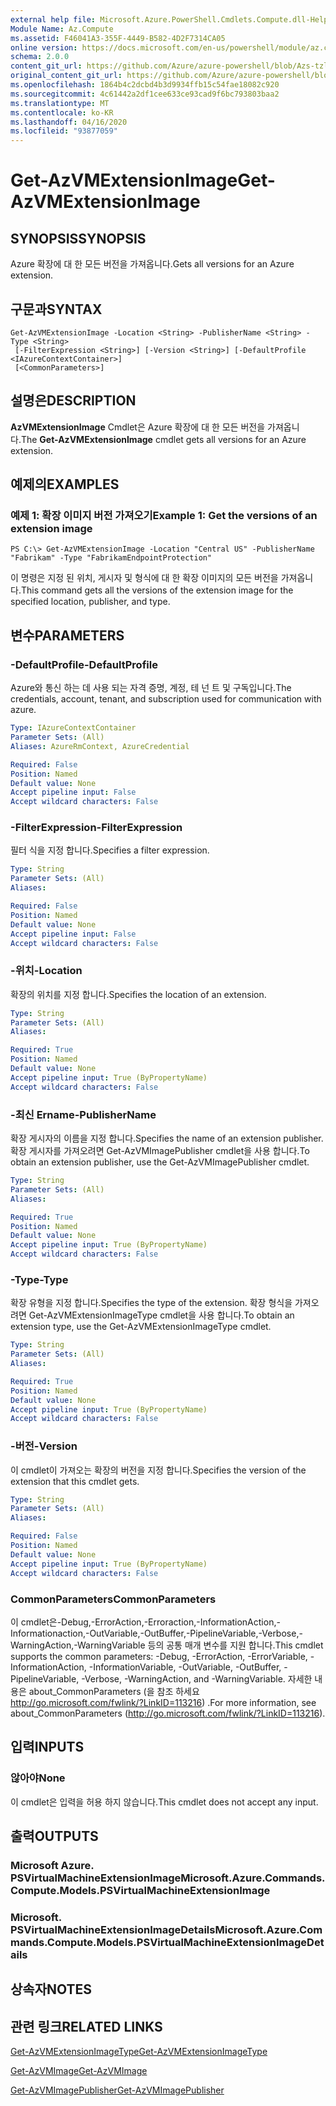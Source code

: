 ```yaml
---
external help file: Microsoft.Azure.PowerShell.Cmdlets.Compute.dll-Help-Help.xml
Module Name: Az.Compute
ms.assetid: F46041A3-355F-4449-B582-4D2F7314CA05
online version: https://docs.microsoft.com/en-us/powershell/module/az.compute/get-azvmextensionimage
schema: 2.0.0
content_git_url: https://github.com/Azure/azure-powershell/blob/Azs-tzl/src/Compute/Compute/help/Get-AzVMExtensionImage.md
original_content_git_url: https://github.com/Azure/azure-powershell/blob/Azs-tzl/src/Compute/Compute/help/Get-AzVMExtensionImage.md
ms.openlocfilehash: 1864b4c2dcbd4b3d9934ffb15c54fae18082c920
ms.sourcegitcommit: 4c61442a2df1cee633ce93cad9f6bc793803baa2
ms.translationtype: MT
ms.contentlocale: ko-KR
ms.lasthandoff: 04/16/2020
ms.locfileid: "93877059"
---
```

# <span data-ttu-id="f5584-101">Get-AzVMExtensionImage</span><span class="sxs-lookup"><span data-stu-id="f5584-101">Get-AzVMExtensionImage</span></span>

## <span data-ttu-id="f5584-102">SYNOPSIS</span><span class="sxs-lookup"><span data-stu-id="f5584-102">SYNOPSIS</span></span>
<span data-ttu-id="f5584-103">Azure 확장에 대 한 모든 버전을 가져옵니다.</span><span class="sxs-lookup"><span data-stu-id="f5584-103">Gets all versions for an Azure extension.</span></span>

## <span data-ttu-id="f5584-104">구문과</span><span class="sxs-lookup"><span data-stu-id="f5584-104">SYNTAX</span></span>

```
Get-AzVMExtensionImage -Location <String> -PublisherName <String> -Type <String>
 [-FilterExpression <String>] [-Version <String>] [-DefaultProfile <IAzureContextContainer>]
 [<CommonParameters>]
```

## <span data-ttu-id="f5584-105">설명은</span><span class="sxs-lookup"><span data-stu-id="f5584-105">DESCRIPTION</span></span>
<span data-ttu-id="f5584-106">**AzVMExtensionImage** Cmdlet은 Azure 확장에 대 한 모든 버전을 가져옵니다.</span><span class="sxs-lookup"><span data-stu-id="f5584-106">The **Get-AzVMExtensionImage** cmdlet gets all versions for an Azure extension.</span></span>

## <span data-ttu-id="f5584-107">예제의</span><span class="sxs-lookup"><span data-stu-id="f5584-107">EXAMPLES</span></span>

### <span data-ttu-id="f5584-108">예제 1: 확장 이미지 버전 가져오기</span><span class="sxs-lookup"><span data-stu-id="f5584-108">Example 1: Get the versions of an extension image</span></span>
```
PS C:\> Get-AzVMExtensionImage -Location "Central US" -PublisherName "Fabrikam" -Type "FabrikamEndpointProtection"
```

<span data-ttu-id="f5584-109">이 명령은 지정 된 위치, 게시자 및 형식에 대 한 확장 이미지의 모든 버전을 가져옵니다.</span><span class="sxs-lookup"><span data-stu-id="f5584-109">This command gets all the versions of the extension image for the specified location, publisher, and type.</span></span>

## <span data-ttu-id="f5584-110">변수</span><span class="sxs-lookup"><span data-stu-id="f5584-110">PARAMETERS</span></span>

### <span data-ttu-id="f5584-111">-DefaultProfile</span><span class="sxs-lookup"><span data-stu-id="f5584-111">-DefaultProfile</span></span>
<span data-ttu-id="f5584-112">Azure와 통신 하는 데 사용 되는 자격 증명, 계정, 테 넌 트 및 구독입니다.</span><span class="sxs-lookup"><span data-stu-id="f5584-112">The credentials, account, tenant, and subscription used for communication with azure.</span></span>

```yaml
Type: IAzureContextContainer
Parameter Sets: (All)
Aliases: AzureRmContext, AzureCredential

Required: False
Position: Named
Default value: None
Accept pipeline input: False
Accept wildcard characters: False
```

### <span data-ttu-id="f5584-113">-FilterExpression</span><span class="sxs-lookup"><span data-stu-id="f5584-113">-FilterExpression</span></span>
<span data-ttu-id="f5584-114">필터 식을 지정 합니다.</span><span class="sxs-lookup"><span data-stu-id="f5584-114">Specifies a filter expression.</span></span>

```yaml
Type: String
Parameter Sets: (All)
Aliases: 

Required: False
Position: Named
Default value: None
Accept pipeline input: False
Accept wildcard characters: False
```

### <span data-ttu-id="f5584-115">-위치</span><span class="sxs-lookup"><span data-stu-id="f5584-115">-Location</span></span>
<span data-ttu-id="f5584-116">확장의 위치를 지정 합니다.</span><span class="sxs-lookup"><span data-stu-id="f5584-116">Specifies the location of an extension.</span></span>

```yaml
Type: String
Parameter Sets: (All)
Aliases: 

Required: True
Position: Named
Default value: None
Accept pipeline input: True (ByPropertyName)
Accept wildcard characters: False
```

### <span data-ttu-id="f5584-117">-최신 Ername</span><span class="sxs-lookup"><span data-stu-id="f5584-117">-PublisherName</span></span>
<span data-ttu-id="f5584-118">확장 게시자의 이름을 지정 합니다.</span><span class="sxs-lookup"><span data-stu-id="f5584-118">Specifies the name of an extension publisher.</span></span>
<span data-ttu-id="f5584-119">확장 게시자를 가져오려면 Get-AzVMImagePublisher cmdlet을 사용 합니다.</span><span class="sxs-lookup"><span data-stu-id="f5584-119">To obtain an extension publisher, use the Get-AzVMImagePublisher cmdlet.</span></span>

```yaml
Type: String
Parameter Sets: (All)
Aliases: 

Required: True
Position: Named
Default value: None
Accept pipeline input: True (ByPropertyName)
Accept wildcard characters: False
```

### <span data-ttu-id="f5584-120">-Type</span><span class="sxs-lookup"><span data-stu-id="f5584-120">-Type</span></span>
<span data-ttu-id="f5584-121">확장 유형을 지정 합니다.</span><span class="sxs-lookup"><span data-stu-id="f5584-121">Specifies the type of the extension.</span></span>
<span data-ttu-id="f5584-122">확장 형식을 가져오려면 Get-AzVMExtensionImageType cmdlet을 사용 합니다.</span><span class="sxs-lookup"><span data-stu-id="f5584-122">To obtain an extension type, use the Get-AzVMExtensionImageType cmdlet.</span></span>

```yaml
Type: String
Parameter Sets: (All)
Aliases: 

Required: True
Position: Named
Default value: None
Accept pipeline input: True (ByPropertyName)
Accept wildcard characters: False
```

### <span data-ttu-id="f5584-123">-버전</span><span class="sxs-lookup"><span data-stu-id="f5584-123">-Version</span></span>
<span data-ttu-id="f5584-124">이 cmdlet이 가져오는 확장의 버전을 지정 합니다.</span><span class="sxs-lookup"><span data-stu-id="f5584-124">Specifies the version of the extension that this cmdlet gets.</span></span>

```yaml
Type: String
Parameter Sets: (All)
Aliases: 

Required: False
Position: Named
Default value: None
Accept pipeline input: True (ByPropertyName)
Accept wildcard characters: False
```

### <span data-ttu-id="f5584-125">CommonParameters</span><span class="sxs-lookup"><span data-stu-id="f5584-125">CommonParameters</span></span>
<span data-ttu-id="f5584-126">이 cmdlet은-Debug,-ErrorAction,-Erroraction,-InformationAction,-Informationaction,-OutVariable,-OutBuffer,-PipelineVariable,-Verbose,-WarningAction,-WarningVariable 등의 공통 매개 변수를 지원 합니다.</span><span class="sxs-lookup"><span data-stu-id="f5584-126">This cmdlet supports the common parameters: -Debug, -ErrorAction, -ErrorVariable, -InformationAction, -InformationVariable, -OutVariable, -OutBuffer, -PipelineVariable, -Verbose, -WarningAction, and -WarningVariable.</span></span> <span data-ttu-id="f5584-127">자세한 내용은 about_CommonParameters (을 참조 하세요 http://go.microsoft.com/fwlink/?LinkID=113216) .</span><span class="sxs-lookup"><span data-stu-id="f5584-127">For more information, see about_CommonParameters (http://go.microsoft.com/fwlink/?LinkID=113216).</span></span>

## <span data-ttu-id="f5584-128">입력</span><span class="sxs-lookup"><span data-stu-id="f5584-128">INPUTS</span></span>

### <span data-ttu-id="f5584-129">않아야</span><span class="sxs-lookup"><span data-stu-id="f5584-129">None</span></span>
<span data-ttu-id="f5584-130">이 cmdlet은 입력을 허용 하지 않습니다.</span><span class="sxs-lookup"><span data-stu-id="f5584-130">This cmdlet does not accept any input.</span></span>

## <span data-ttu-id="f5584-131">출력</span><span class="sxs-lookup"><span data-stu-id="f5584-131">OUTPUTS</span></span>

### <span data-ttu-id="f5584-132">Microsoft Azure. PSVirtualMachineExtensionImage</span><span class="sxs-lookup"><span data-stu-id="f5584-132">Microsoft.Azure.Commands.Compute.Models.PSVirtualMachineExtensionImage</span></span>

### <span data-ttu-id="f5584-133">Microsoft. PSVirtualMachineExtensionImageDetails</span><span class="sxs-lookup"><span data-stu-id="f5584-133">Microsoft.Azure.Commands.Compute.Models.PSVirtualMachineExtensionImageDetails</span></span>

## <span data-ttu-id="f5584-134">상속자</span><span class="sxs-lookup"><span data-stu-id="f5584-134">NOTES</span></span>

## <span data-ttu-id="f5584-135">관련 링크</span><span class="sxs-lookup"><span data-stu-id="f5584-135">RELATED LINKS</span></span>

[<span data-ttu-id="f5584-136">Get-AzVMExtensionImageType</span><span class="sxs-lookup"><span data-stu-id="f5584-136">Get-AzVMExtensionImageType</span></span>](./Get-AzVMExtensionImageType.md)

[<span data-ttu-id="f5584-137">Get-AzVMImage</span><span class="sxs-lookup"><span data-stu-id="f5584-137">Get-AzVMImage</span></span>](./Get-AzVMImage.md)

[<span data-ttu-id="f5584-138">Get-AzVMImagePublisher</span><span class="sxs-lookup"><span data-stu-id="f5584-138">Get-AzVMImagePublisher</span></span>](./Get-AzVMImagePublisher.md)



